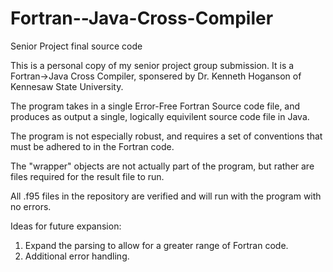 # Fortran--Java-Cross-Compiler
Senior Project final source code

This is a personal copy of my senior project group submission.  It is a Fortran->Java Cross Compiler, sponsered by Dr. Kenneth Hoganson of Kennesaw State University.

The program takes in a single Error-Free Fortran Source code file, and produces as output a single, logically equivilent source code file in Java.

The program is not especially robust, and requires a set of conventions that must be adhered to in the Fortran code.

The "wrapper" objects are not actually part of the program, but rather are files required for the result file to run.

All .f95 files in the repository are verified and will run with the program with no errors.

Ideas for future expansion:
1) Expand the parsing to allow for a greater range of Fortran code.
2) Additional error handling.

